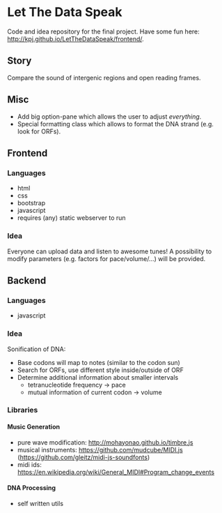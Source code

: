# Let The Data Speak

Code and idea repository for the final project. Have some fun here: http://kpj.github.io/LetTheDataSpeak/frontend/.

## Story

Compare the sound of intergenic regions and open reading frames.

## Misc
* Add big option-pane which allows the user to adjust *everything*.
* Special formatting class which allows to format the DNA strand (e.g. look for ORFs).

## Frontend

### Languages

* html
* css
 * bootstrap
* javascript
* requires (any) static webserver to run

### Idea

Everyone can upload data and listen to awesome tunes! A possibility to modify parameters (e.g. factors for pace/volume/...) will be provided.

## Backend

### Languages

* javascript

### Idea

Sonification of DNA:

* Base codons will map to notes (similar to the codon sun)
* Search for ORFs, use different style inside/outside of ORF
* Determine additional information about smaller intervals
  * tetranucleotide frequency -> pace
  * mutual information of current codon -> volume

### Libraries

#### Music Generation
* pure wave modification: http://mohayonao.github.io/timbre.js
* musical instruments: https://github.com/mudcube/MIDI.js (https://github.com/gleitz/midi-js-soundfonts)
* midi ids: https://en.wikipedia.org/wiki/General_MIDI#Program_change_events

#### DNA Processing
* self written utils
